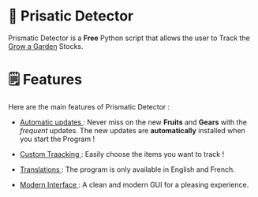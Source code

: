 # 🌱 Prisatic Detector
Prismatic Detector is a __Free__ Python script that allows the user to Track the [Grow a Garden](https://www.roblox.com/games/126884695634066/Grow-a-Garden) Stocks.

# 🗒️ Features
Here are the main features of Prismatic Detector : 
- <ins> Automatic updates </ins> : Never miss on the new __Fruits__ and __Gears__ with the _frequent_ updates. The new updates are **automatically** installed when you start the Program !

- <ins> Custom Traacking </ins> : Easily choose the items you want to track !

- <ins> Translations </ins> : The program is only available in English and French.

- <ins> Modern Interface </ins> : A clean and modern GUI for a pleasing experience.
